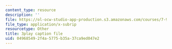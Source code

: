 ```yaml
---
content_type: resource
description: ''
file: https://ol-ocw-studio-app-production.s3.amazonaws.com/courses/7-91j-foundations-of-computational-and-systems-biology-spring-2014/049685492f4a5775b35a37ca9ed047e2_ZYW2AeDE6wU.vtt
file_type: application/x-subrip
resourcetype: Other
title: 3play caption file
uid: 04968549-2f4a-5775-b35a-37ca9ed047e2
---
```

